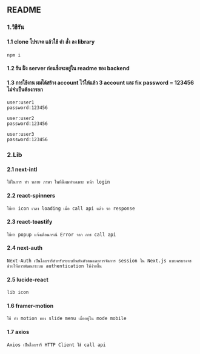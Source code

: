 ## README

### 1.วิธีรัน

#### 1.1 clone โปรเจค แล้วใช้ คำ สั่ง ลง library

```
npm i
```

#### 1.2 รัน ฝั่ง server ก่อนซึ่งจะอยู่ใน readme ของ backend

#### 1.3 การใช้งาน ผมได้สร้าง account ไว้ให้แล้ว 3 account และ fix password = 123456 ไม่จำเป็นต้องกรอก

```
user:user1
password:123456

user:user2
password:123456

user:user3
password:123456
```

### 2.Lib

#### 2.1 next-intl

```
ใช้ในการ ทำ หลาย ภาษา ในที่นี้ผมทำเฉพาะ หน้า login
```

#### 2.2 react-spinners

```
ใช้ทำ icon เวลา loading เมื่อ call api แล้ว รอ response
```

#### 2.3 react-toastify

```
ใช้ทำ popup แจ้งเตือนกรณี Error จาก การ call api
```

#### 2.4 next-auth

```
Next-Auth เป็นไลบรารีสำหรับระบบยืนยันตัวตนและการจัดการ session ใน Next.js แบบครบวงจร ช่วยให้การพัฒนาระบบ authentication ให้ง่ายขึ้น
```

#### 2.5 lucide-react

```
lib icon
```

#### 1.6 framer-motion

```
ใช้ ทำ motion ของ slide menu เมื่ออยู่ใน mode mobile
```

#### 1.7 axios

```
Axios เป็นไลบรารี HTTP Client ใช้ call api
```

